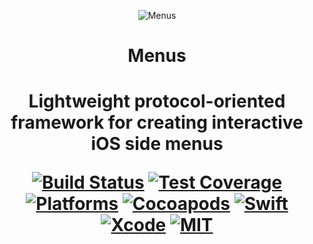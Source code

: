<p align="center">
  <img align="center" src="https://cdn.rawgit.com/MobilionOSS/Menus/master/Assets/readme_logo.svg" title="Menus">
</p>
<h1 align="center">Menus<h1/>
<p align="center">Lightweight protocol-oriented framework for creating interactive iOS side menus</p>

<p align="center">
  <a href="https://travis-ci.org/MobilionOSS/Menus"><img src="https://travis-ci.org/MobilionOSS/Menus.svg?branch=master" alt="Build Status"></a>
  <a href="https://codecov.io/gh/MobilionOSS/Menus"><img src="https://codecov.io/gh/MobilionOSS/Menus/branch/master/graph/badge.svg" alt="Test Coverage" /></a>
  <a href="https://github.com/MobilionOSS/Menus"><img src="https://img.shields.io/cocoapods/p/Menus.svg?style=flat" alt="Platforms" /></a>
  <a href="https://cocoapods.org/pods/Menus"><img src="https://img.shields.io/cocoapods/v/Menus.svg" alt="Cocoapods" /></a>
  <a href="https://swift.org"><img src="https://img.shields.io/badge/Swift-4.1-orange.svg" alt="Swift" /></a>
  <a href="https://developer.apple.com/xcode"><img src="https://img.shields.io/badge/Xcode-9.3-blue.svg" alt="Xcode"></a>
  <a href="https://github.com/MobilionOSS/Menus/blob/master/LICENSE"><img src="https://img.shields.io/badge/License-MIT-red.svg" alt="MIT"></a>
</p>
